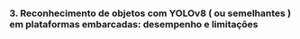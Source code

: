 ### 3. Reconhecimento de objetos com YOLOv8 ( ou semelhantes ) em plataformas embarcadas: desempenho e limitações